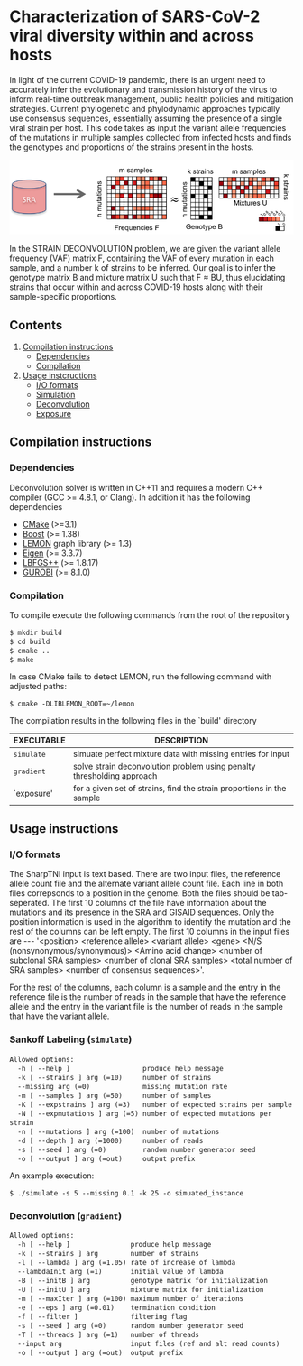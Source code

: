 # Characterization of SARS-CoV-2 viral diversity within and across hosts

In light of the current COVID-19 pandemic, there is an urgent need to accurately infer the evolutionary and
transmission history of the virus to inform real-time outbreak management, public health policies and mitigation strategies. Current phylogenetic and phylodynamic approaches typically use consensus sequences,
essentially assuming the presence of a single viral strain per host. This code takes as input the variant allele frequencies of the mutations in multiple samples collected from infected hosts and finds the genotypes and proportions of the strains present in the hosts.

![Overview of Strain Deconvolution Problem](deconvolution.png)

In the STRAIN DECONVOLUTION problem, we are given the variant allele frequency (VAF) matrix F, containing the VAF of every mutation in each sample, and a number k of strains to be inferred. Our goal is to infer the genotype matrix B and mixture matrix U such that F ≈ BU, thus elucidating strains that occur within and across COVID-19 hosts along with their sample-specific proportions.

## Contents

  1. [Compilation instructions](#compilation)
     * [Dependencies](#dep)
     * [Compilation](#comp)
  2. [Usage instcructions](#usage)
     * [I/O formats](#io)
     * [Simulation](#simulate)
     * [Deconvolution](#gradient)
     * [Exposure](#exposure)

<a name="compilation"></a>
## Compilation instructions

<a name="dep"></a>
### Dependencies

Deconvolution solver is written in C++11 and requires a modern C++ compiler
(GCC >= 4.8.1, or Clang). In addition it has the following dependencies

* [CMake](http://www.cmake.org/) (>=3.1)
* [Boost](http://www.boost.org) (>= 1.38)
* [LEMON](http://lemon.cs.elte.hu/trac/lemon) graph library (>= 1.3)
* [Eigen](http://eigen.tuxfamily.org/) (>= 3.3.7)
* [LBFGS++](https://lbfgspp.statr.me/) (>= 1.8.17)
* [GUROBI](https://www.gurobi.com/) (>= 8.1.0)

<a name="comp"></a>
### Compilation

To compile execute the following commands from the root of the
repository

    $ mkdir build
    $ cd build
    $ cmake ..
    $ make

In case CMake fails to detect LEMON, run the following command with adjusted paths:

    $ cmake -DLIBLEMON_ROOT=~/lemon

The compilation results in the following files in the `build' directory

EXECUTABLE       | DESCRIPTION
-----------------|-------------
`simulate`       | simuate perfect mixture data with missing entries for input
`gradient`       | solve strain deconvolution problem using penalty thresholding approach
`exposure'       | for a given set of strains, find the strain proportions in the sample

<a name="usage"></a>
## Usage instructions

<a name="io"></a>
### I/O formats

The SharpTNI input is text based. There are two input files, the reference allele count file and the alternate variant allele count file.
Each line in both files correpsonds to a position in the genome.
Both the files should be tab-seperated.
The first 10 columns of the file have information about the mutations and its presence in the SRA and GISAID sequences. Only the position information is used in the algorithm to identify the mutation and the rest of the columns can be left empty.
The first 10 columns in the input files are --- '\<position\> \<reference allele\> \<variant allele\> \<gene\> \<N/S (nonsynonymous/synonymous)\> \<Amino acid change\> \<number of subclonal SRA samples\> \<number of clonal SRA samples\> \<total number of SRA samples\> \<number of consensus sequences\>'.

For the rest of the columns, each column is a sample and the entry in the reference file is the number of reads in the sample that have the reference allele and the entry in the variant file is the number of reads in the sample that have the variant allele.

<a name="simulate"></a>

###  Sankoff Labeling (`simulate`)

    Allowed options:
      -h [ --help ]                  produce help message
      -k [ --strains ] arg (=10)     number of strains
      --missing arg (=0)             missing mutation rate
      -m [ --samples ] arg (=50)     number of samples
      -K [ --expstrains ] arg (=3)   number of expected strains per sample
      -N [ --expmutations ] arg (=5) number of expected mutations per strain
      -n [ --mutations ] arg (=100)  number of mutations
      -d [ --depth ] arg (=1000)     number of reads
      -s [ --seed ] arg (=0)         random number generator seed
      -o [ --output ] arg (=out)     output prefix


An example execution:

    $ ./simulate -s 5 --missing 0.1 -k 25 -o simuated_instance

<a name="gradient"></a>
### Deconvolution (`gradient`)

    Allowed options:
      -h [ --help ]               produce help message
      -k [ --strains ] arg        number of strains
      -l [ --lambda ] arg (=1.05) rate of increase of lambda
      --lambdaInit arg (=1)       initial value of lambda
      -B [ --initB ] arg          genotype matrix for initialization
      -U [ --initU ] arg          mixture matrix for initialization
      -m [ --maxIter ] arg (=100) maximum number of iterations
      -e [ --eps ] arg (=0.01)    termination condition
      -f [ --filter ]             filtering flag
      -s [ --seed ] arg (=0)      random number generator seed
      -T [ --threads ] arg (=1)   number of threads
      --input arg                 input files (ref and alt read counts)
      -o [ --output ] arg (=out)  output prefix

